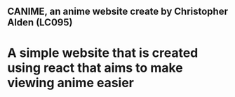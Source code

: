 ## CANIME, an anime website create by Christopher Alden (LC095)
# A simple website that is created using react that aims to make viewing anime easier